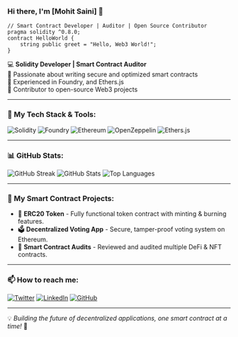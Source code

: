 ### Hi there, I'm [Mohit Saini] 👋

```solidity
// Smart Contract Developer | Auditor | Open Source Contributor
pragma solidity ^0.8.0;
contract HelloWorld {
    string public greet = "Hello, Web3 World!";
}
```

💻 **Solidity Developer | Smart Contract Auditor**  
🔹 Passionate about writing secure and optimized smart contracts  
🔹 Experienced in Foundry, and Ethers.js  
🔹 Contributor to open-source Web3 projects  

---

### 🚀 My Tech Stack & Tools:
![Solidity](https://img.shields.io/badge/Solidity-%23363636.svg?style=for-the-badge&logo=solidity&logoColor=white)
![Foundry](https://img.shields.io/badge/Foundry-%23363636.svg?style=for-the-badge&logo=foundry&logoColor=red)
![Ethereum](https://img.shields.io/badge/Ethereum-%2342b883.svg?style=for-the-badge&logo=ethereum&logoColor=white)
![OpenZeppelin](https://img.shields.io/badge/OpenZeppelin-%23234eb3.svg?style=for-the-badge&logo=openzeppelin&logoColor=white)
![Ethers.js](https://img.shields.io/badge/Ethers.js-%234B4B4B.svg?style=for-the-badge&logo=javascript&logoColor=white)

---

### 📊 GitHub Stats:
![GitHub Streak](https://github-readme-streak-stats.herokuapp.com/?user=mohitsaini0660&theme=radical)
![GitHub Stats](https://github-readme-stats.vercel.app/api?username=mohitsaini0660&show_icons=true&theme=radical)
![Top Languages](https://github-readme-stats.vercel.app/api/top-langs/?username=mohitsaini0660&layout=compact&theme=radical)

---

### 📜 My Smart Contract Projects:
- 🏦 **ERC20 Token** - Fully functional token contract with minting & burning features.
- 🗳 **Decentralized Voting App** - Secure, tamper-proof voting system on Ethereum.
- 🔏 **Smart Contract Audits** - Reviewed and audited multiple DeFi & NFT contracts.

---

### 📫 How to reach me:
[![Twitter](https://img.shields.io/badge/Twitter-%231DA1F2.svg?style=for-the-badge&logo=twitter&logoColor=white)](https://twitter.com/@mohit_sain41730)
[![LinkedIn](https://img.shields.io/badge/LinkedIn-%230077B5.svg?style=for-the-badge&logo=linkedin&logoColor=white)](https://linkedin.com/in/yourprofile)
[![GitHub](https://img.shields.io/badge/GitHub-%23181717.svg?style=for-the-badge&logo=github&logoColor=white)](https://github.com/mohitsaini0660)

---

💡 *Building the future of decentralized applications, one smart contract at a time!* 🚀

